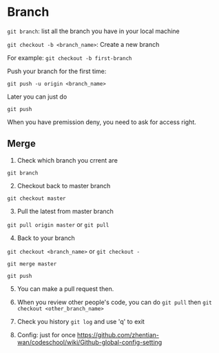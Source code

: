 # Branch

`git branch`: list all the branch you have in your local machine

`git checkout -b <branch_name>`: Create a new branch

For example: `git checkout -b first-branch`

Push your branch for the first time:

`git push -u origin <branch_name>`

Later you can just do

`git push`

When you have premission deny, you need to ask for access right.

## Merge

1. Check which branch you crrent are

`git branch`

2. Checkout back to master branch

`git checkout master`

3. Pull the latest from master branch

`git pull origin master` or `git pull`

4. Back to your branch

`git checkout <branch_name>` or `git checkout -`

`git merge master`

`git push`

5. You can make a pull request then.

6. When you review other people's code,
   you can do `git pull` then `git checkout <other_branch_name>`

7. Check you history
   `git log` and use 'q' to exit

8. Config: just for once
   https://github.com/zhentian-wan/codeschool/wiki/Github-global-config-setting
